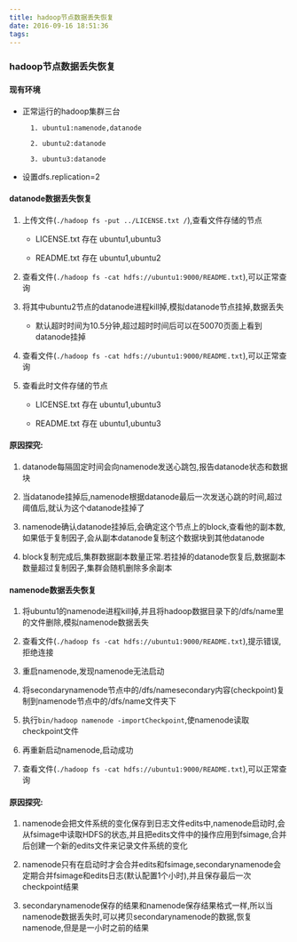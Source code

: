 ```yaml
---
title: hadoop节点数据丢失恢复
date: 2016-09-16 18:51:36
tags:
---
```



### hadoop节点数据丢失恢复



#### 现有环境

- 正常运行的hadoop集群三台

        1. ubuntu1:namenode,datanode

        2. ubuntu2:datanode

        3. ubuntu3:datanode

- 设置dfs.replication=2

<!-- more -->

#### datanode数据丢失恢复

1. 上传文件(`./hadoop fs -put ../LICENSE.txt /`),查看文件存储的节点

    - LICENSE.txt 存在 ubuntu1,ubuntu3

    - README.txt 存在 ubuntu1,ubuntu2

2. 查看文件(`./hadoop fs -cat hdfs://ubuntu1:9000/README.txt`),可以正常查询

3. 将其中ubuntu2节点的datanode进程kill掉,模拟datanode节点挂掉,数据丢失

    - 默认超时时间为10.5分钟,超过超时时间后可以在50070页面上看到datanode挂掉

4. 查看文件(`./hadoop fs -cat hdfs://ubuntu1:9000/README.txt`),可以正常查询

5. 查看此时文件存储的节点

    - LICENSE.txt 存在 ubuntu1,ubuntu3

    - README.txt 存在 ubuntu1,ubuntu3



#### 原因探究:

1. datanode每隔固定时间会向namenode发送心跳包,报告datanode状态和数据块

2. 当datanode挂掉后,namenode根据datanode最后一次发送心跳的时间,超过阈值后,就认为这个datanode挂掉了

3. namenode确认datanode挂掉后,会确定这个节点上的block,查看他的副本数,如果低于复制因子,会从副本datanode复制这个数据块到其他datanode

4. block复制完成后,集群数据副本数量正常.若挂掉的datanode恢复后,数据副本数量超过复制因子,集群会随机删除多余副本



#### namenode数据丢失恢复



1. 将ubuntu1的namenode进程kill掉,并且将hadoop数据目录下的/dfs/name里的文件删除,模拟namenode数据丢失

2. 查看文件(`./hadoop fs -cat hdfs://ubuntu1:9000/README.txt`),提示错误,拒绝连接

3. 重启namenode,发现namenode无法启动

4. 将secondarynamenode节点中的/dfs/namesecondary内容(checkpoint)复制到namenode节点中的/dfs/name文件夹下

5. 执行`bin/hadoop namenode -importCheckpoint`,使namenode读取checkpoint文件

6. 再重新启动namenode,启动成功

7. 查看文件(`./hadoop fs -cat hdfs://ubuntu1:9000/README.txt`),可以正常查询



#### 原因探究:

1. namenode会把文件系统的变化保存到日志文件edits中,namenode启动时,会从fsimage中读取HDFS的状态,并且把edits文件中的操作应用到fsimage,合并后创建一个新的edits文件来记录文件系统的变化

2. namenode只有在启动时才会合并edits和fsimage,secondarynamenode会定期合并fsimage和edits日志(默认配置1个小时),并且保存最后一次checkpoint结果

3. secondarynamenode保存的结果和namenode保存结果格式一样,所以当namenode数据丢失时,可以拷贝secondarynamenode的数据,恢复namenode,但是是一小时之前的结果


